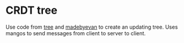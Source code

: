 # CRDT tree


Use code from [tree][tree] and [madebyevan][madebyevan] to create an updating
tree. Uses mangos to send messages from client to server to client.

[tree]: https://github.com/davidfig/tree
[madebyevan]: https://madebyevan.com/algos/crdt-mutable-tree-hierarchy/
